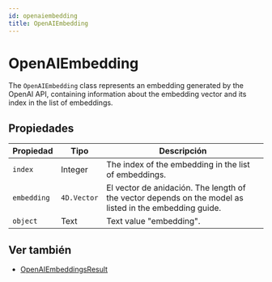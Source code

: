```yaml
---
id: openaiembedding
title: OpenAIEmbedding
---
```


# OpenAIEmbedding

The `OpenAIEmbedding` class represents an embedding generated by the OpenAI API, containing information about the embedding vector and its index in the list of embeddings.

## Propiedades

| Propiedad   | Tipo        | Descripción                                                                                                                             |
| ----------- | ----------- | --------------------------------------------------------------------------------------------------------------------------------------- |
| `index`     | Integer     | The index of the embedding in the list of embeddings.                                                                   |
| `embedding` | `4D.Vector` | El vector de anidación. The length of the vector depends on the model as listed in the embedding guide. |
| `object`    | Text        | Text value "embedding".                                                                                                 |

## Ver también

- [OpenAIEmbeddingsResult](OpenAIEmbeddingsResult.md)

